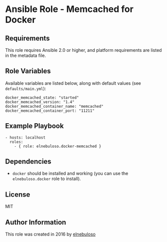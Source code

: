 # Ansible Role - Memcached for Docker


## Requirements

This role requires Ansible 2.0 or higher, and platform requirements are listed in the metadata file.

## Role Variables

Available variables are listed below, along with default values (see `defaults/main.yml`):

```
docker_memcached_state: "started"
docker_memcached_version: "1.4"
docker_memcached_container_name: "memcached"
docker_memcached_container_port: "11211"
```

## Example Playbook

```
- hosts: localhost
  roles:
    - { role: elnebuloso.docker-memcached }
```

## Dependencies

- `docker` should be installed and working (you can use the `elnebuloso.docker` role to install).

##  License

MIT

##  Author Information

This role was created in 2016 by [elnebuloso](https://github.com/elnebuloso/)